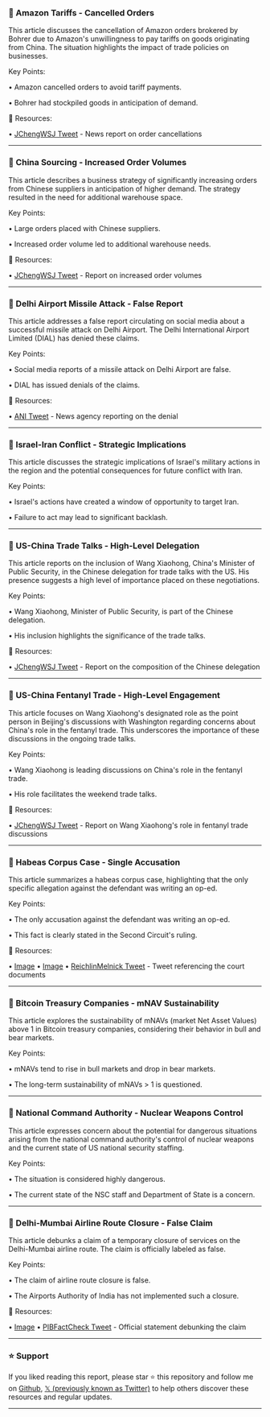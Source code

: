 ### 🤖 Amazon Tariffs - Cancelled Orders

This article discusses the cancellation of Amazon orders brokered by Bohrer due to Amazon's unwillingness to pay tariffs on goods originating from China.  The situation highlights the impact of trade policies on businesses.

Key Points:

• Amazon cancelled orders to avoid tariff payments.

• Bohrer had stockpiled goods in anticipation of demand.


🔗 Resources:

• [JChengWSJ Tweet](https://x.com/JChengWSJ/status/1921095197854695711) - News report on order cancellations


---
### 🤖 China Sourcing - Increased Order Volumes

This article describes a business strategy of significantly increasing orders from Chinese suppliers in anticipation of higher demand.  The strategy resulted in the need for additional warehouse space.

Key Points:

•  Large orders placed with Chinese suppliers.


•  Increased order volume led to additional warehouse needs.


🔗 Resources:

• [JChengWSJ Tweet](https://x.com/JChengWSJ/status/1921095334085730690) - Report on increased order volumes


---
### 🤖 Delhi Airport Missile Attack - False Report

This article addresses a false report circulating on social media about a successful missile attack on Delhi Airport.  The Delhi International Airport Limited (DIAL) has denied these claims.

Key Points:

•  Social media reports of a missile attack on Delhi Airport are false.


•  DIAL has issued denials of the claims.


🔗 Resources:

• [ANI Tweet](https://x.com/ANI/status/1921088651947037100) -  News agency reporting on the denial


---
### 🤖 Israel-Iran Conflict - Strategic Implications

This article discusses the strategic implications of Israel's military actions in the region and the potential consequences for future conflict with Iran.

Key Points:

•  Israel's actions have created a window of opportunity to target Iran.


•  Failure to act may lead to significant backlash.



---
### 🤖 US-China Trade Talks - High-Level Delegation

This article reports on the inclusion of Wang Xiaohong, China's Minister of Public Security, in the Chinese delegation for trade talks with the US.  His presence suggests a high level of importance placed on these negotiations.

Key Points:

• Wang Xiaohong, Minister of Public Security, is part of the Chinese delegation.


• His inclusion highlights the significance of the trade talks.


🔗 Resources:

• [JChengWSJ Tweet](https://x.com/JChengWSJ/status/1921079188770988526) - Report on the composition of the Chinese delegation


---
### 🤖 US-China Fentanyl Trade - High-Level Engagement

This article focuses on Wang Xiaohong's designated role as the point person in Beijing's discussions with Washington regarding concerns about China's role in the fentanyl trade.  This underscores the importance of these discussions in the ongoing trade talks.


Key Points:

• Wang Xiaohong is leading discussions on China's role in the fentanyl trade.


•  His role facilitates the weekend trade talks.


🔗 Resources:

• [JChengWSJ Tweet](https://x.com/JChengWSJ/status/1921079579097039019) - Report on Wang Xiaohong's role in fentanyl trade discussions


---
### 🤖  Habeas Corpus Case - Single Accusation

This article summarizes a habeas corpus case, highlighting that the only specific allegation against the defendant was writing an op-ed.

Key Points:

• The only accusation against the defendant was writing an op-ed.


• This fact is clearly stated in the Second Circuit's ruling.


🔗 Resources:

• [Image](https://pbs.twimg.com/media/GqjGdM_WQAARyFm?format=jpg&name=small)
• [Image](https://pbs.twimg.com/amplify_video_thumb/1920995279274229760/img/iueYitaZaya8FuR0?format=jpg&name=240x240)
• [ReichlinMelnick Tweet](https://x.com/ReichlinMelnick/status/1921003448847212857) - Tweet referencing the court documents


---
### 🤖 Bitcoin Treasury Companies - mNAV Sustainability

This article explores the sustainability of mNAVs (market Net Asset Values) above 1 in Bitcoin treasury companies, considering their behavior in bull and bear markets.

Key Points:

• mNAVs tend to rise in bull markets and drop in bear markets.


• The long-term sustainability of mNAVs > 1 is questioned.



---
### 🤖 National Command Authority - Nuclear Weapons Control

This article expresses concern about the potential for dangerous situations arising from the national command authority's control of nuclear weapons and the current state of US national security staffing.


Key Points:


•  The situation is considered highly dangerous.


•  The current state of the NSC staff and Department of State is a concern.



---
### 🤖 Delhi-Mumbai Airline Route Closure - False Claim

This article debunks a claim of a temporary closure of services on the Delhi-Mumbai airline route.  The claim is officially labeled as false.

Key Points:

• The claim of airline route closure is false.


•  The Airports Authority of India has not implemented such a closure.


🔗 Resources:

• [Image](https://pbs.twimg.com/media/Gqia_jJWgAAKUZV?format=jpg&name=small)
• [PIBFactCheck Tweet](https://x.com/PIBFactCheck/status/1920956339573887352) - Official statement debunking the claim


---

### ⭐️ Support

If you liked reading this report, please star ⭐️ this repository and follow me on [Github](https://github.com/Drix10), [𝕏 (previously known as Twitter)](https://x.com/DRIX_10_) to help others discover these resources and regular updates.

---